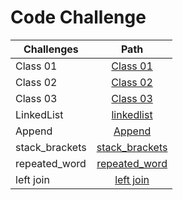 # Code Challenge

| Challenges |      Path     |
| ---------- | :-----------: |
| Class 01   | [Class 01](./codeChallenge1.md)  |
| Class 02   | [Class 02](./CodeChallenge2.md)  |
| Class 03   | [Class 03](./codeChallenge3.md)  |
| LinkedList   | [linkedlist](./linked-list/README.MD)  |
| Append   | [Append](./Readme.append/README.MD)  |
| stack_brackets   | [stack_brackets](./stack_queue/brackets.md)  |
| repeated_word   | [repeated_word](./stack_queue/brackets.md)  |
| left join   | [left join](./Left_Join/LEFT_JOIN.MD)  |


